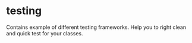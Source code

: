 testing
=======

Contains example of different testing frameworks. Help you to right clean and quick test for your classes.
